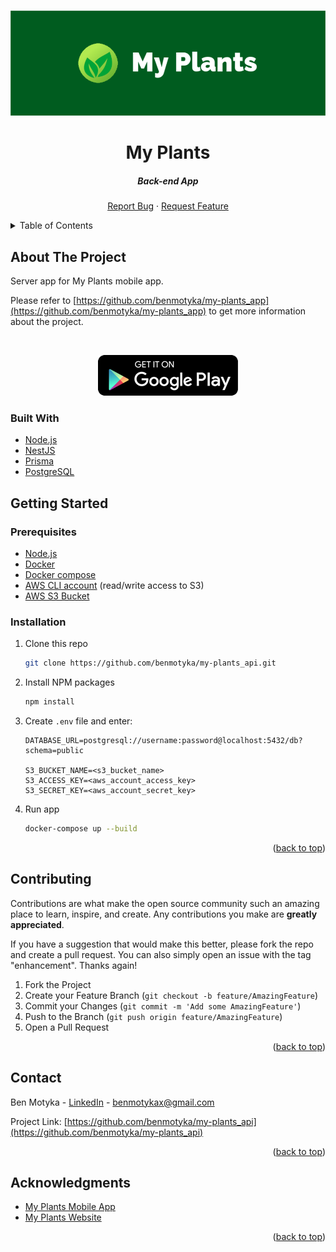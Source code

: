<a name="readme-top"></a>

<br />
<div align="center">
  <a href="https://github.com/benmotyka/my-plants_api">
    <img src="readme/banner.png" alt="Banner">
  </a>
  <h1 align="center">My Plants</h1>
  <h5 align="center">Back-end App</h5>
  <p align="center">
    <a href="https://github.com/benmotyka/my-plants_api/issues">Report Bug</a>
    ·
    <a href="https://github.com/benmotyka/my-plants_api/issues">Request Feature</a>
  </p>
</div>

<!-- TABLE OF CONTENTS -->
<details>
  <summary>Table of Contents</summary>
  <ol>
    <li>
      <a href="#about-the-project">About The Project</a>
      <ul>
        <li><a href="#built-with">Built With</a></li>
      </ul>
    </li>
    <li>
      <a href="#getting-started">Getting Started</a>
      <ul>
        <li><a href="#prerequisites">Prerequisites</a></li>
        <li><a href="#installation">Installation</a></li>
      </ul>
    </li>
    <li><a href="#contributing">Contributing</a></li>
    <li><a href="#contact">Contact</a></li>
    <li><a href="#acknowledgments">Acknowledgments</a></li>
  </ol>
</details>

<!-- ABOUT THE PROJECT -->

## About The Project

Server app for My Plants mobile app. 

Please refer to [https://github.com/benmotyka/my-plants_app](https://github.com/benmotyka/my-plants_app) to get more information about the project.

<br />

<p align="center">
  <!-- <a href="https://apps.apple.com">
    <img alt="app-store" src="readme/app-store.png" />
  </a> -->
  <a href="https://play.google.com/store/apps/details?id=com.benmotyka.myplants">
    <img alt="google-play" src="readme/google-play.png" />
  </a>
</p>

### Built With

- [Node.js](https://nodejs.org/)
- [NestJS](https://nestjs.com/)
- [Prisma](https://www.prisma.io/)
- [PostgreSQL](https://www.postgresql.org/)

<!-- GETTING STARTED -->

## Getting Started

### Prerequisites

- [Node.js](https://nodejs.org/en/download/)
- [Docker](https://docs.docker.com/get-docker/)
- [Docker compose](https://docs.docker.com/compose/install/)
- [AWS CLI account](https://aws.amazon.com/) (read/write access to S3)
- [AWS S3 Bucket](https://aws.amazon.com/s3/)

### Installation

1. Clone this repo
   ```sh
   git clone https://github.com/benmotyka/my-plants_api.git
   ```
2. Install NPM packages
   ```sh
   npm install
   ```
3. Create `.env` file and enter:
   ```
   DATABASE_URL=postgresql://username:password@localhost:5432/db?schema=public 

   S3_BUCKET_NAME=<s3_bucket_name>
   S3_ACCESS_KEY=<aws_account_access_key>
   S3_SECRET_KEY=<aws_account_secret_key>
   ```
4. Run app
   ```sh
   docker-compose up --build
   ```

<p align="right">(<a href="#readme-top">back to top</a>)</p>

<!-- CONTRIBUTING -->

## Contributing

Contributions are what make the open source community such an amazing place to learn, inspire, and create. Any contributions you make are **greatly appreciated**.

If you have a suggestion that would make this better, please fork the repo and create a pull request. You can also simply open an issue with the tag "enhancement".
Thanks again!

1. Fork the Project
2. Create your Feature Branch (`git checkout -b feature/AmazingFeature`)
3. Commit your Changes (`git commit -m 'Add some AmazingFeature'`)
4. Push to the Branch (`git push origin feature/AmazingFeature`)
5. Open a Pull Request

<p align="right">(<a href="#readme-top">back to top</a>)</p>

<!-- LICENSE
## License

Distributed under the MIT License. See `LICENSE.txt` for more information.

<p align="right">(<a href="#readme-top">back to top</a>)</p>
 -->

## Contact

Ben Motyka - [LinkedIn](https://www.linkedin.com/in/ben-motyka-97a729240/) - benmotykax@gmail.com

Project Link: [https://github.com/benmotyka/my-plants_api](https://github.com/benmotyka/my-plants_api)

<p align="right">(<a href="#readme-top">back to top</a>)</p>

<!-- ACKNOWLEDGMENTS -->
## Acknowledgments

* [My Plants Mobile App](https://github.com/benmotyka/my-plants_app)
* [My Plants Website](https://github.com/benmotyka/my-plants_front)

<p align="right">(<a href="#readme-top">back to top</a>)</p>